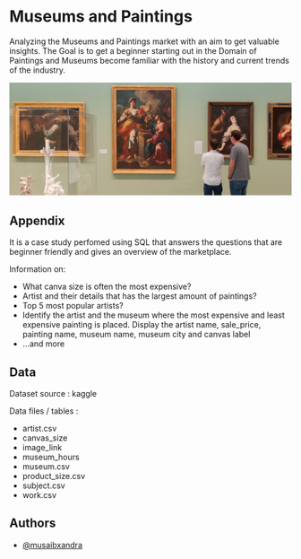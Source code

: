 
# Museums and Paintings

Analyzing the Museums and Paintings market with an aim to get valuable insights.
The Goal is to get a beginner starting out in the Domain of Paintings and Museums become familiar with the history and current trends of the industry.

![Alt text](the_image.jpeg)



## Appendix

It is a case study perfomed using SQL that answers the questions that are beginner friendly and gives an overview of the marketplace.

Information on:
- What canva size is often the most expensive?
- Artist and their details that has the largest amount of paintings?
- Top 5 most popular artists?
- Identify the artist and the museum where the most expensive and least expensive painting is placed. Display the artist name, sale_price, painting name, museum name, museum city and canvas label
- ...and more


## Data

Dataset source : kaggle

Data files / tables :

- artist.csv
- canvas_size
- image_link
- museum_hours
- museum.csv
- product_size.csv
- subject.csv
- work.csv

## Authors

- [@musaibxandra](https://www.github.com/octokatherine)
